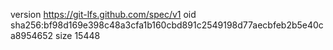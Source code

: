 version https://git-lfs.github.com/spec/v1
oid sha256:bf98d169e398c48a3cfa1b160cbd891c2549198d77aecbfeb2b5e40ca8954652
size 15448
